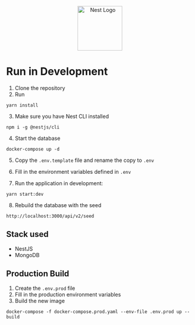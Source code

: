 <p align="center">
  <a href="http://nestjs.com/" target="blank"><img src="https://nestjs.com/img/logo-small.svg" width="120" alt="Nest Logo" /></a>
</p>

# Run in Development

1. Clone the repository
2. Run
```
yarn install
```

3. Make sure you have Nest CLI installed
```
npm i -g @nestjs/cli
```

4. Start the database
```
docker-compose up -d
```

5. Copy the ```.env.template``` file and rename the copy to ```.env```

6. Fill in the environment variables defined in ```.env```

7. Run the application in development: 
```
yarn start:dev
```

8. Rebuild the database with the seed
```
http://localhost:3000/api/v2/seed
```

## Stack used
* NestJS
* MongoDB

## Production Build
1. Create the ```.env.prod``` file
2. Fill in the production environment variables
3. Build the new image
```
docker-compose -f docker-compose.prod.yaml --env-file .env.prod up --build
```
